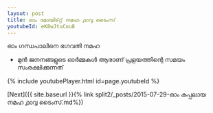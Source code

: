 ```yaml
---
layout: post
title: ഓം ദമായിട്റ്റ് നമഹ ൧൦൮ ടൈംസ്
youtubeId: eK8wJtuCou8
---
```

 
 
 ഓം ഗന്ധപാലിനെ ഭഗവതി നമഹ 
 
 -  മുൻ ജനനങ്ങളുടെ ഓർമ്മകൾ ആരാണ് പ്രളയത്തിന്റെ സമയം സംരക്ഷിക്കുന്നത് 
 
  
 
  
 
 
 
 
 
 


{% include youtubePlayer.html id=page.youtubeId %}
 
[Next]({{ site.baseurl }}{% link  split2/_posts/2015-07-29-ഓം കപ്പലായ നമഹ ൧൦൮ ടൈംസ്.md%})
 
